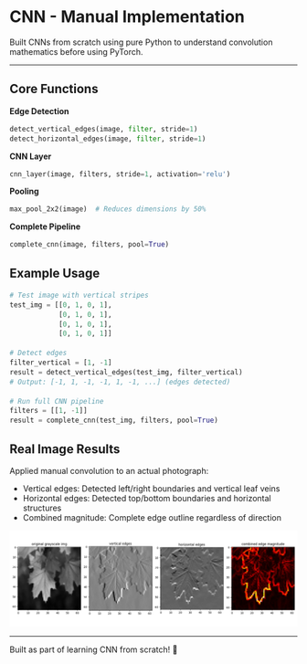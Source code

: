 # CNN - Manual Implementation

Built CNNs from scratch using pure Python to understand convolution mathematics before using PyTorch.

---

## Core Functions

**Edge Detection**

```python
detect_vertical_edges(image, filter, stride=1)
detect_horizontal_edges(image, filter, stride=1)
```

**CNN Layer**

```python
cnn_layer(image, filters, stride=1, activation='relu')
```

**Pooling**

```python
max_pool_2x2(image)  # Reduces dimensions by 50%
```

**Complete Pipeline**

```python
complete_cnn(image, filters, pool=True)
```

## Example Usage

```python
# Test image with vertical stripes
test_img = [[0, 1, 0, 1],
            [0, 1, 0, 1],
            [0, 1, 0, 1],
            [0, 1, 0, 1]]

# Detect edges
filter_vertical = [1, -1]
result = detect_vertical_edges(test_img, filter_vertical)
# Output: [-1, 1, -1, -1, 1, -1, ...] (edges detected)

# Run full CNN pipeline
filters = [[1, -1]]
result = complete_cnn(test_img, filters, pool=True)
```

## Real Image Results

Applied manual convolution to an actual photograph:

- Vertical edges: Detected left/right boundaries and vertical leaf veins
- Horizontal edges: Detected top/bottom boundaries and horizontal structures
- Combined magnitude: Complete edge outline regardless of direction

![Edge detection](./output.png)

---

Built as part of learning CNN from scratch! 🧠
